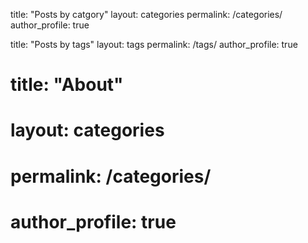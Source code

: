 
title: "Posts by catgory"
layout: categories
permalink: /categories/
author_profile: true

title: "Posts by tags"
layout: tags
permalink: /tags/
author_profile: true

# title: "About"
# layout: categories
# permalink: /categories/
# author_profile: true